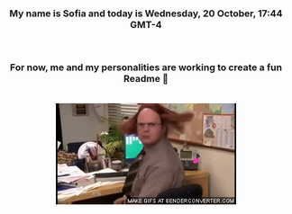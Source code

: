 


<div align="center">
<h3 >My name is Sofia and today is Wednesday, 20 October, 17:44 GMT-4</h3><br>
<h3 >For now, me and my personalities are working to create a fun Readme 👋
</h3><br>
<img src='img/dwight.gif' alt='working...'/>
</div>
